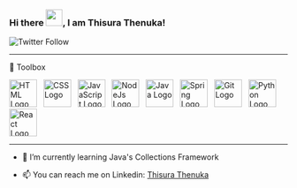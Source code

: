 ### Hi there <img src="https://raw.githubusercontent.com/MartinHeinz/MartinHeinz/master/wave.gif" width="30px">, I am Thisura Thenuka!

![Twitter Follow](https://img.shields.io/twitter/follow/thenukathisura1?label=Follow%20Me%20On%20Twitter&style=social)

<!-- Add Bio -->

---

🧰 Toolbox
 
<img src="https://cdn.worldvectorlogo.com/logos/html-1.svg" alt="HTML Logo" width="50" height="50"/>&nbsp;&nbsp;&nbsp;<img src="https://cdn.worldvectorlogo.com/logos/css-3.svg" alt="CSS Logo" width="50" height="50"/>&nbsp;&nbsp;&nbsp;<img src="https://cdn.worldvectorlogo.com/logos/logo-javascript.svg" alt="JavaScript Logo" width="50" height="50"/>&nbsp;&nbsp;&nbsp;<img src="https://cdn.worldvectorlogo.com/logos/nodejs.svg" alt="NodeJs Logo" width="50" height="50"/>&nbsp;&nbsp;&nbsp;<img src="https://cdn.worldvectorlogo.com/logos/java-4.svg" alt="Java Logo" width="50" height="50"/>&nbsp;&nbsp;&nbsp;<img src="https://cdn.worldvectorlogo.com/logos/spring-3.svg" alt="Spring Logo" width="50" height="50"/>&nbsp;&nbsp;&nbsp;<img src="https://cdn.worldvectorlogo.com/logos/git.svg" alt="Git Logo" width="50" height="50"/>&nbsp;&nbsp;&nbsp;<img src="https://cdn.worldvectorlogo.com/logos/python-5.svg" alt="Python Logo" width="50" height="50"/>&nbsp;&nbsp;&nbsp;<img src="https://cdn.worldvectorlogo.com/logos/react-2.svg" alt="React Logo" width="50" height="50"/>

---


- 🌱 I’m currently learning Java's Collections Framework

- 📫 You can reach me on Linkedin: [Thisura Thenuka](https://www.linkedin.com/in/thisurathenuka/)

<!--
- 📽 Here are some of my mini-projects

[Bin2Dec Converter](https://boring-hodgkin-41de28.netlify.app/)

[GitHub Profiles](https://sleepy-murdock-95a477.netlify.app/)

**thisurathenuka/thisurathenuka** is a ✨ _special_ ✨ repository because its `README.md` (this file) appears on your GitHub profile.

Here are some ideas to get you started:

- 👯 I’m looking to collaborate on ...
- 🤔 I’m looking for help with ...
- 💬 Ask me about ...
- 😄 Pronouns: ...
- ⚡ Fun fact: ...
-->

